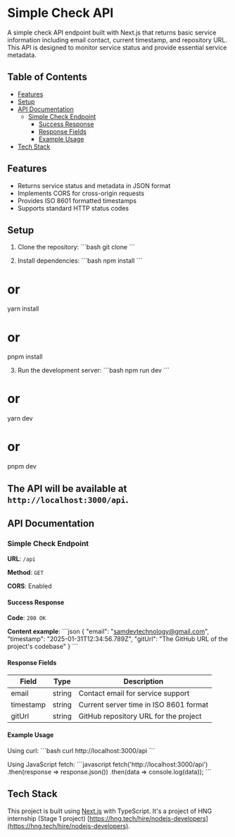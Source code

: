 # Simple Check API

A simple check API endpoint built with Next.js that returns basic service information including email contact, current timestamp, and repository URL. This API is designed to monitor service status and provide essential service metadata.

## Table of Contents

- [Features](#features)
- [Setup](#setup)
- [API Documentation](#api-documentation)
  - [Simple Check Endpoint](#simple-check-endpoint)
    - [Success Response](#success-response)
    - [Response Fields](#response-fields)
    - [Example Usage](#example-usage)
- [Tech Stack](#tech-stack)

## Features

- Returns service status and metadata in JSON format
- Implements CORS for cross-origin requests
- Provides ISO 8601 formatted timestamps
- Supports standard HTTP status codes

## Setup

1. Clone the repository:
   \```bash
   git clone <your-repository-url>
   \```

2. Install dependencies:
   \```bash
   npm install
   \```

# or

yarn install

# or

pnpm install

3. Run the development server:
   \```bash
   npm run dev
   \```

# or

yarn dev

# or

pnpm dev

## The API will be available at `http://localhost:3000/api`.

## API Documentation

### Simple Check Endpoint

**URL**: `/api`

**Method**: `GET`

**CORS**: Enabled

#### Success Response

**Code**: `200 OK`

**Content example**:
\```json
{
"email": "samdevtechnology@gmail.com",
"timestamp": "2025-01-31T12:34:56.789Z",
"gitUrl": "The GitHub URL of the project's codebase"
}
\```

#### Response Fields

| Field     | Type   | Description                            |
| --------- | ------ | -------------------------------------- |
| email     | string | Contact email for service support      |
| timestamp | string | Current server time in ISO 8601 format |
| gitUrl    | string | GitHub repository URL for the project  |

#### Example Usage

Using curl:
\```bash
curl http://localhost:3000/api
\```

Using JavaScript fetch:
\```javascript
fetch('http://localhost:3000/api')
.then(response => response.json())
.then(data => console.log(data));
\```

## Tech Stack

This project is built using [Next.js](https://nextjs.org/) with TypeScript. It's a project of HNG internship (Stage 1 project) [https://hng.tech/hire/nodejs-developers](https://hng.tech/hire/nodejs-developers).
